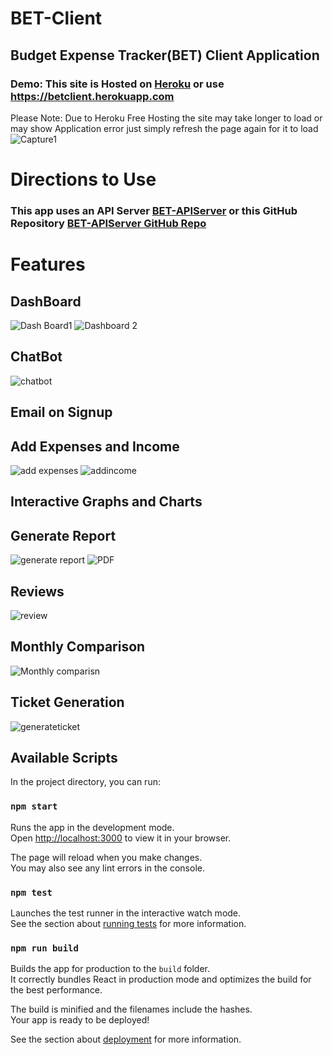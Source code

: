 # BET-Client
## Budget Expense Tracker(BET) Client Application 

### Demo: This site is Hosted on [Heroku](https://betclient.herokuapp.com/) or use https://betclient.herokuapp.com
Please Note: Due to Heroku Free Hosting the site may take longer to load or may show Application error just simply refresh the page again for it to load
![Capture1](https://user-images.githubusercontent.com/67777018/189949158-ed97b4a3-d114-4772-ba36-4244bd721d6e.PNG)

# Directions to Use
### This app uses an API Server [BET-APIServer](https://betserverapi.herokuapp.com/) or this GitHub Repository [BET-APIServer GitHub Repo](https://github.com/kevin46dsa/BET-APIServer)

# Features

## DashBoard
![Dash Board1](https://user-images.githubusercontent.com/67777018/189949160-3765802d-0a40-4d65-ae13-fe90288081cd.PNG)
![Dashboard 2](https://user-images.githubusercontent.com/67777018/189949162-42d2ba78-bbb9-481e-9aeb-ae6d64bc5fac.PNG)

## ChatBot 
![chatbot](https://user-images.githubusercontent.com/67777018/189949159-c6e95e93-faa5-4055-bd0e-da008c66a6a8.PNG)
## Email on Signup
## Add Expenses and Income
![add expenses](https://user-images.githubusercontent.com/67777018/189949156-6a539408-d9e7-4a70-ba81-d0a6c16f6fa6.PNG)
![addincome](https://user-images.githubusercontent.com/67777018/189949157-aa03e662-9e59-449a-a29f-95c93ff0c8c4.PNG)

## Interactive Graphs and Charts

## Generate Report
![generate report](https://user-images.githubusercontent.com/67777018/189949163-9ab30497-57f6-45ec-910f-e516e96a2bc2.PNG)
![PDF](https://user-images.githubusercontent.com/67777018/189949152-87da5f23-acba-41ea-9794-262369cfc2ad.PNG)

## Reviews
![review](https://user-images.githubusercontent.com/67777018/189949154-97d8e24d-48c3-4218-a9c2-9c8a6ae3f029.PNG)
## Monthly Comparison
![Monthly comparisn](https://user-images.githubusercontent.com/67777018/189949151-f7a18007-51d0-4335-96e7-6fa8afa8bebf.PNG)


## Ticket Generation

![generateticket](https://user-images.githubusercontent.com/67777018/189949164-726c8e01-3a9f-401c-b280-3d616ded20b5.PNG)

## Available Scripts

In the project directory, you can run:

### `npm start`

Runs the app in the development mode.\
Open [http://localhost:3000](http://localhost:3000) to view it in your browser.

The page will reload when you make changes.\
You may also see any lint errors in the console.

### `npm test`

Launches the test runner in the interactive watch mode.\
See the section about [running tests](https://facebook.github.io/create-react-app/docs/running-tests) for more information.

### `npm run build`

Builds the app for production to the `build` folder.\
It correctly bundles React in production mode and optimizes the build for the best performance.

The build is minified and the filenames include the hashes.\
Your app is ready to be deployed!

See the section about [deployment](https://facebook.github.io/create-react-app/docs/deployment) for more information.

